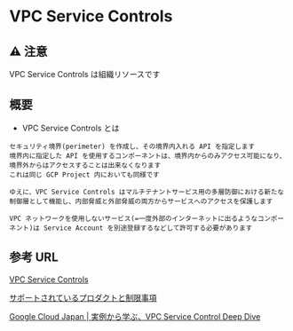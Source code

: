 # VPC Service Controls

## :warning: 注意 

VPC Service Controls は組織リソースです

## 概要

+ VPC Service Controls とは

```
セキュリティ境界(perimeter) を作成し、その境界内入れる API を指定します
境界内に指定した API を使用するコンポーネントは、境界内からのみアクセス可能になり、境界外からはアクセスすることは出来なくなります
これは同じ GCP Project 内においても同様です

ゆえに、VPC Service Controls はマルチテナントサービス用の多層防御における新たな制御層として機能し、内部脅威と外部脅威の両方からサービスへのアクセスを保護します

VPC ネットワークを使用しないサービス(=一度外部のインターネットに出るようなコンポーネント)は Service Account を別途登録するなどして許可する必要があります
```

## 参考 URL

[VPC Service Controls](https://cloud.google.com/vpc-service-controls/?hl=ja)

[サポートされているプロダクトと制限事項](https://cloud.google.com/vpc-service-controls/docs/supported-products?hl=ja)



[Google Cloud Japan | 実例から学ぶ、VPC Service Control Deep Dive](https://www.youtube.com/watch?v=Tx4cIhc2Fqk)

